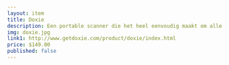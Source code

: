 ```yaml
--- 
layout: item
title: Doxie
description: Een portable scanner die het heel eenvoudig maakt om alle documenten te digitaliseren.
img: doxie.jpg
link1: http://www.getdoxie.com/product/doxie/index.html
price: $149.00
published: false
---
```

